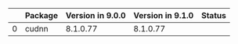 <!-- markdown-link-check-disable -->

|    | Package   | Version in 9.0.0   | Version in 9.1.0   | Status   |
|---:|:----------|:-------------------|:-------------------|:---------|
|  0 | cudnn     | 8.1.0.77           | 8.1.0.77           |          |
